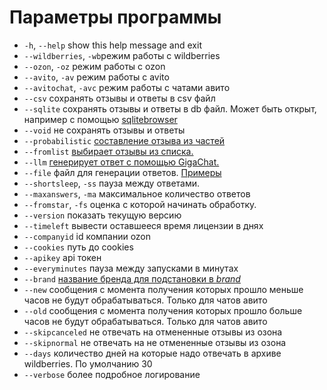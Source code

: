 # Параметры программы

- `-h`, `--help` show this help message and exit
- `--wildberries`, `-wb`режим работы с wildberries
- `--ozon`, `-oz` режим работы с ozon
- `--avito`, `-av` режим работы с avito
- `--avitochat`, `-avc` режим работы с чатами авито
- `--csv` сохранять отзывы и ответы в csv файл
- `--sqlite` сохранять отзывы и ответы в db файл. Может быть открыт, например с помощью [sqlitebrowser](https://sqlitebrowser.org/)
- `--void`  не сохранять отзывы и ответы
- `--probabilistic` [составление отзыва из частей](generators.md#--probabilistic)
- `--fromlist` [выбирает отзывы из списка.](generators.md#--fromlist)
- `--llm` [генерирует ответ с помощью GigaChat.](generators.md#--llm)
- `--file`  файл для генерации ответов. [Примеры](generators.md#шаблон-файла)
- `--shortsleep`, `-ss` пауза между ответами.
- `--maxanswers`, `-ma` максимальное количество ответов
- `--fromstar`, `-fs` оценка с которой начинать обработку.
- `--version` показать текущую версию
- `--timeleft` вывести оставшееся время лицензии в днях
- `--companyid` id компании ozon
- `--cookies` путь до cookies
- `--apikey` api токен
- `--everyminutes`  пауза между запусками в минутах
- `--brand` [название бренда для подстановки в $brand$](substitute.md#brand)
- `--new` сообщения с момента получения которых прошло меньше часов не будут обрабатываться. Только для чатов авито
- `--old` сообщения с момента получения которых прошло больше часов не будут обрабатываться. Только для чатов авито
- `--skipcanceled` не отвечать на отмененные отзывы из озона
- `--skipnormal` не отвечать на не отмененные отзывы из озона
- `--days` количество дней на которые надо отвечать в архиве wildberries. По умолчанию 30
- `--verbose` более подробное логирование
